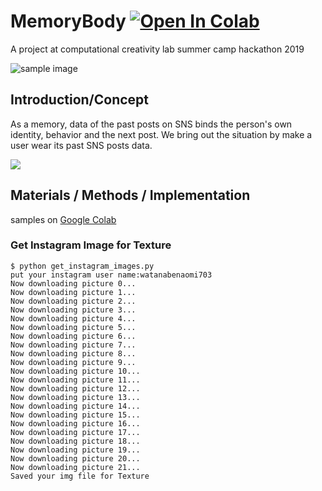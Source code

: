 # MemoryBody [![Open In Colab](https://colab.research.google.com/assets/colab-badge.svg)](https://colab.research.google.com/drive/1WBZFEepFX2TwEHLXWO-ShEC2KhnTcpL2#scrollTo=kRPMYQRmJesJ)

A project at computational creativity lab summer camp hackathon 2019

![sample image](https://i.gyazo.com/6efebd8224398e9745b6a2a106ff5345.jpg)

## Introduction/Concept

As a memory, data of the past posts on SNS binds the person's own identity, behavior and the next post. We bring out the situation by make a user wear its past SNS posts data.

![](./img/wear.png)

## Materials / Methods / Implementation

samples on [Google Colab](https://colab.research.google.com/drive/1WBZFEepFX2TwEHLXWO-ShEC2KhnTcpL2)

### Get Instagram Image for Texture

```shell
$ python get_instagram_images.py
put your instagram user name:watanabenaomi703
Now downloading picture 0...
Now downloading picture 1...
Now downloading picture 2...
Now downloading picture 3...
Now downloading picture 4...
Now downloading picture 5...
Now downloading picture 6...
Now downloading picture 7...
Now downloading picture 8...
Now downloading picture 9...
Now downloading picture 10...
Now downloading picture 11...
Now downloading picture 12...
Now downloading picture 13...
Now downloading picture 14...
Now downloading picture 15...
Now downloading picture 16...
Now downloading picture 17...
Now downloading picture 18...
Now downloading picture 19...
Now downloading picture 20...
Now downloading picture 21...
Saved your img file for Texture
```

